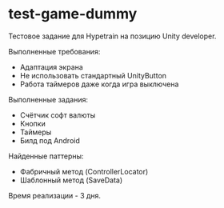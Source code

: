 # test-game-dummy
  
Тестовое задание для Hypetrain на позицию Unity developer.

Выполненные требования:

* Адаптация экрана
* Не использовать стандартный UnityButton
* Работа таймеров даже когда игра выключена

Выполненные задания:

* Счётчик софт валюты
* Кнопки
* Таймеры
* Билд под Android

Найденные паттерны:

* Фабричный метод (ControllerLocator)
* Шаблонный метод (SaveData)

Время реализации - 3 дня.
